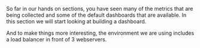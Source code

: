 So far in our hands on sections, you have seen many of the metrics that are being collected and some of the default dashboards that are available. In this section we will start looking at building a dashboard.

And to make things more interesting, the environment we are using includes a load balancer in front of 3 webservers.
